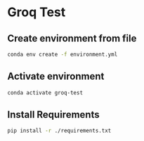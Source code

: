 # Groq Test

## Create environment from file

```bash
conda env create -f environment.yml
```

## Activate environment

```bash
conda activate groq-test
```

## Install Requirements

```bash
pip install -r ./requirements.txt
```
